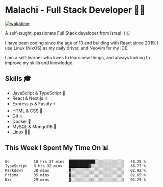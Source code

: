 # Malachi - Full Stack Developer 🚀🔥
[![wakatime](https://wakatime.com/badge/user/112ec769-e669-4b78-a46f-cf4343930741.svg)](https://wakatime.com/@112ec769-e669-4b78-a46f-cf4343930741)

A self-taught, passionate Full Stack developer from Israel 🇮🇱

I have been coding since the age of 13 and building with React since 2019, I use Linux (NixOS) as my daily driver, and Neovim for my IDE.

I am a self-learner who loves to learn new things, and always looking to improve my skills and knowledge.

## Skills 🎓
- JavaScript & TypeScript 💎
- React & Next.js ⚛️
- Express.js & Fastify ⚡️
- HTML & CSS 🎨
- Git 🔥
- Docker 🐳
- MySQL & MongoDB 💾
- Linux 👨‍💻

## This Week I Spent My Time On 📊
<!--START_SECTION:waka-->

```txt
Go           10 hrs 37 mins  ████████████░░░░░░░░░░░░░   48.25 %
TypeScript   8 hrs 32 mins   █████████▓░░░░░░░░░░░░░░░   38.77 %
Markdown     38 mins         ▓░░░░░░░░░░░░░░░░░░░░░░░░   02.92 %
Prisma       35 mins         ▓░░░░░░░░░░░░░░░░░░░░░░░░   02.65 %
Nix          29 mins         ▓░░░░░░░░░░░░░░░░░░░░░░░░   02.25 %
```

<!--END_SECTION:waka-->
